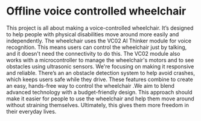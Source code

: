 # Offline voice controlled wheelchair
This project is all about making a voice-controlled wheelchair. It’s designed to help people with physical disabilities move around more easily and independently. The wheelchair uses the VC02 AI Thinker module for voice recognition. This means users can control the wheelchair just by talking, and it doesn't need the connectivity to do this. The VC02 module also works with a microcontroller to manage the wheelchair's motors and to see obstacles using ultrasonic sensors. We're focusing on making it responsive and reliable. There’s an an obstacle detection system to help avoid crashes, which keeps users safe while they drive. These features combine to create an easy, hands-free way to control the wheelchair .We aim to blend advanced technology with a budget-friendly design. This approach should make it easier for people to use the wheelchair and help them move around without straining themselves. Ultimately, this gives them more freedom in their everyday lives.